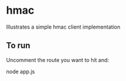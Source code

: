 # hmac

Illustrates a simple hmac client implementation

## To run

Uncomment the route you want to hit and:

node app.js